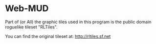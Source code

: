 # Web-MUD

Part of (or All) the graphic tiles used in this program is the public 
domain roguelike tileset "RLTiles".

You can find the original tileset at:
http://rltiles.sf.net
